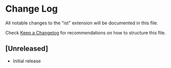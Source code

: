 # Change Log

All notable changes to the "ist" extension will be documented in this file.

Check [Keep a Changelog](http://keepachangelog.com/) for recommendations on how to structure this file.

## [Unreleased]

- Initial release